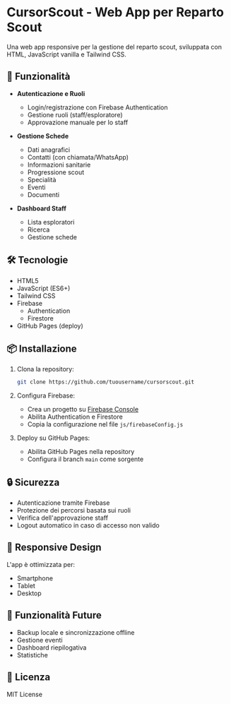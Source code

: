 # CursorScout - Web App per Reparto Scout

Una web app responsive per la gestione del reparto scout, sviluppata con HTML, JavaScript vanilla e Tailwind CSS.

## 🚀 Funzionalità

- **Autenticazione e Ruoli**
  - Login/registrazione con Firebase Authentication
  - Gestione ruoli (staff/esploratore)
  - Approvazione manuale per lo staff

- **Gestione Schede**
  - Dati anagrafici
  - Contatti (con chiamata/WhatsApp)
  - Informazioni sanitarie
  - Progressione scout
  - Specialità
  - Eventi
  - Documenti

- **Dashboard Staff**
  - Lista esploratori
  - Ricerca
  - Gestione schede

## 🛠️ Tecnologie

- HTML5
- JavaScript (ES6+)
- Tailwind CSS
- Firebase
  - Authentication
  - Firestore
- GitHub Pages (deploy)

## 📦 Installazione

1. Clona la repository:
   ```bash
   git clone https://github.com/tuousername/cursorscout.git
   ```

2. Configura Firebase:
   - Crea un progetto su [Firebase Console](https://console.firebase.google.com)
   - Abilita Authentication e Firestore
   - Copia la configurazione nel file `js/firebaseConfig.js`

3. Deploy su GitHub Pages:
   - Abilita GitHub Pages nella repository
   - Configura il branch `main` come sorgente

## 🔒 Sicurezza

- Autenticazione tramite Firebase
- Protezione dei percorsi basata sui ruoli
- Verifica dell'approvazione staff
- Logout automatico in caso di accesso non valido

## 📱 Responsive Design

L'app è ottimizzata per:
- Smartphone
- Tablet
- Desktop

## 🔄 Funzionalità Future

- Backup locale e sincronizzazione offline
- Gestione eventi
- Dashboard riepilogativa
- Statistiche

## 📄 Licenza

MIT License 